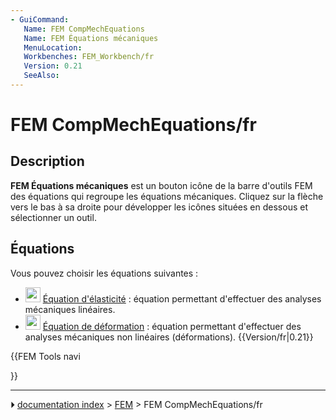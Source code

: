 ```yaml
---
- GuiCommand:
   Name: FEM CompMechEquations
   Name: FEM Équations mécaniques
   MenuLocation: 
   Workbenches: FEM_Workbench/fr
   Version: 0.21
   SeeAlso: 
---
```


# FEM CompMechEquations/fr

## Description

**FEM Équations mécaniques** est un bouton icône de la barre d\'outils FEM des équations qui regroupe les équations mécaniques. Cliquez sur la flèche vers le bas à sa droite pour développer les icônes situées en dessous et sélectionner un outil.



## Équations

Vous pouvez choisir les équations suivantes :

-   <img alt="" src=images/FEM_EquationElasticity.svg  style="width:24px;"> [Équation d\'élasticité](FEM_EquationElasticity/fr.md) : équation permettant d\'effectuer des analyses mécaniques linéaires.
-   <img alt="" src=images/FEM_EquationDeformation.svg  style="width:24px;"> [Équation de déformation](FEM_EquationDeformation/fr.md) : équation permettant d\'effectuer des analyses mécaniques non linéaires (déformations). {{Version/fr|0.21}}





{{FEM Tools navi

}}



---
⏵ [documentation index](../README.md) > [FEM](Category_FEM.md) > FEM CompMechEquations/fr
